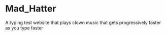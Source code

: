 # Mad_Hatter
A typing test website that plays clown music that gets progressively faster as you type faster
